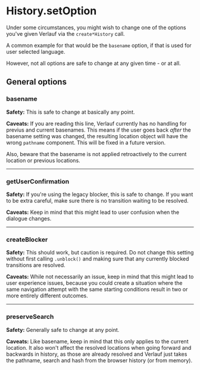 # History.setOption

Under some circumstances, you might wish to change one of the options you've given Verlauf via the `create*History` call. 

A common example for that would be the `basename` option, if that is used for user selected language. 

However, not all options are safe to change at any given time - or at all. 

## General options

### basename

**Safety:** This is safe to change at basically any point. 

**Caveats:** If you are reading this line, Verlauf currently has no handling for previus and current basenames. This means if the user goes back *after* the basename setting was changed, the resulting location object will have the wrong `pathname` component. This will be fixed in a future version.

Also, beware that the basename is not applied retroactively to the current location or previous locations. 

---

### getUserConfirmation

**Safety:** If you're using the legacy blocker, this is safe to change. If you want to be extra careful, make sure there is no transition waiting to be resolved. 

**Caveats:** Keep in mind that this might lead to user confusion when the dialogue changes.  

---

### createBlocker

**Safety:** This should work, but caution is required. Do not change this setting without first calling `.unblock()` and making sure that any currently blocked transitions are resolved. 

**Caveats:** While not necessarily an issue, keep in mind that this might lead to user experience issues, because you could create a situation where the same navigation attempt with the same starting conditions result in two or more entirely different outcomes. 

---
### preserveSearch

**Safety:** Generally safe to change at any point. 

**Caveats:** Like basename, keep in mind that this only applies to the current location. It also won't affect the resolved locations when going forward and backwards in history, as those are already resolved and Verlauf just takes the pathname, search and hash from the browser history (or from memory).

